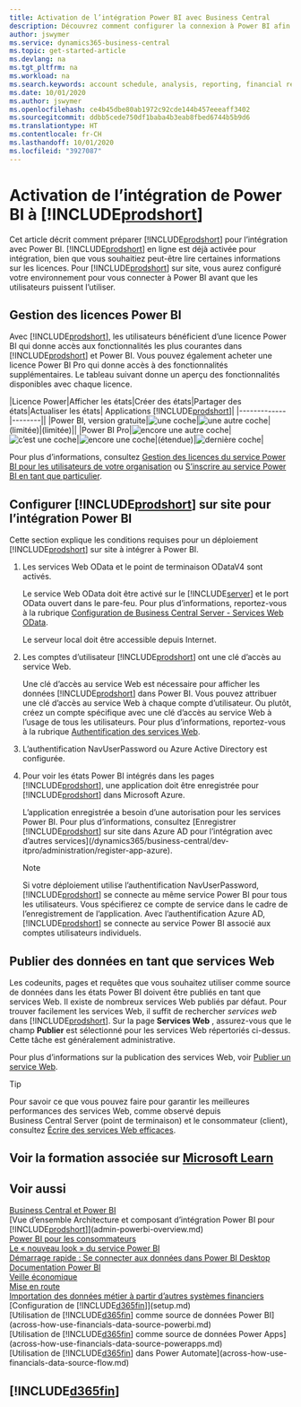```yaml
---
title: Activation de l’intégration Power BI avec Business Central
description: Découvrez comment configurer la connexion à Power BI afin d’obtenir des informations, des informations décisionnelles et des indicateurs de performance clés à partir de vos données Business Central avec les applications Business Central pour Power BI.
author: jswymer
ms.service: dynamics365-business-central
ms.topic: get-started-article
ms.devlang: na
ms.tgt_pltfrm: na
ms.workload: na
ms.search.keywords: account schedule, analysis, reporting, financial report, business intelligence, KPI
ms.date: 10/01/2020
ms.author: jswymer
ms.openlocfilehash: ce4b45dbe80ab1972c92cde144b457eeeaff3402
ms.sourcegitcommit: ddbb5cede750df1baba4b3eab8fbed6744b5b9d6
ms.translationtype: HT
ms.contentlocale: fr-CH
ms.lasthandoff: 10/01/2020
ms.locfileid: "3927087"
---
```

# <a name="enabling-power-bi-integration-with-prodshort"></a>Activation de l’intégration de Power BI à [!INCLUDE[prodshort](includes/prodshort.md)]

Cet article décrit comment préparer [!INCLUDE[prodshort](includes/prodshort.md)] pour l’intégration avec Power BI. [!INCLUDE[prodshort](includes/prodshort.md)] en ligne est déjà activée pour intégration, bien que vous souhaitiez peut-être lire certaines informations sur les licences. Pour [!INCLUDE[prodshort](includes/prodshort.md)] sur site, vous aurez configuré votre environnement pour vous connecter à Power BI avant que les utilisateurs puissent l’utiliser.

## <a name="power-bi-licensing"></a><a name="license"></a>Gestion des licences Power BI

Avec [!INCLUDE[prodshort](includes/prodshort.md)], les utilisateurs bénéficient d’une licence Power BI qui donne accès aux fonctionnalités les plus courantes dans [!INCLUDE[prodshort](includes/prodshort.md)] et Power BI. Vous pouvez également acheter une licence Power BI Pro qui donne accès à des fonctionnalités supplémentaires. Le tableau suivant donne un aperçu des fonctionnalités disponibles avec chaque licence.

|Licence Power|Afficher les états|Créer des états|Partager des états|Actualiser les états| Applications [!INCLUDE[prodshort](includes/prodshort.md)]|
|-------------|--------||
|Power BI, version gratuite|![une coche](media/check.png)|![une autre coche](media/check.png)|(limitée)|(limitée)||
|Power BI Pro|![encore une autre coche](media/check.png)|![c’est une coche](media/check.png)|![encore une coche](media/check.png)|(étendue)|![dernière coche](media/check.png)|

Pour plus d’informations, consultez [Gestion des licences du service Power BI pour les utilisateurs de votre organisation](/power-bi/admin/service-admin-licensing-organization) ou [S’inscrire au service Power BI en tant que particulier](/power-bi/fundamentals/service-self-service-signup-for-power-bi).

## <a name="set-up-prodshort-on-premises-for-power-bi-integration"></a><a name="setup"></a>Configurer [!INCLUDE[prodshort](includes/prodshort.md)] sur site pour l’intégration Power BI

Cette section explique les conditions requises pour un déploiement [!INCLUDE[prodshort](includes/prodshort.md)] sur site à intégrer à Power BI.

1. Les services Web OData et le point de terminaison ODataV4 sont activés.

    Le service Web OData doit être activé sur le [!INCLUDE[server](includes/server.md)] et le port OData ouvert dans le pare-feu. Pour plus d’informations, reportez-vous à la rubrique [Configuration de Business Central Server - Services Web OData](/dynamics365/business-central/dev-itpro/administration/configure-server-instance#ODataServices).
    
    Le serveur local doit être accessible depuis Internet.

2. Les comptes d’utilisateur [!INCLUDE[prodshort](includes/prodshort.md)] ont une clé d’accès au service Web.

    Une clé d’accès au service Web est nécessaire pour afficher les données [!INCLUDE[prodshort](includes/prodshort.md)] dans Power BI. Vous pouvez attribuer une clé d’accès au service Web à chaque compte d’utilisateur. Ou plutôt, créez un compte spécifique avec une clé d’accès au service Web à l’usage de tous les utilisateurs. Pour plus d’informations, reportez-vous à la rubrique [Authentification des services Web](/dynamics365/business-central/dev-itpro/webservices/web-services-authentication#generate-a-web-service-access-key).

3. L’authentification NavUserPassword ou Azure Active Directory est configurée.

4. Pour voir les états Power BI intégrés dans les pages [!INCLUDE[prodshort](includes/prodshort.md)], une application doit être enregistrée pour [!INCLUDE[prodshort](includes/prodshort.md)] dans Microsoft Azure.

    L’application enregistrée a besoin d’une autorisation pour les services Power BI. Pour plus d’informations, consultez [Enregistrer [!INCLUDE[prodshort](includes/prodshort.md)] sur site dans Azure AD pour l’intégration avec d’autres services](/dynamics365/business-central/dev-itpro/administration/register-app-azure).

    > [!NOTE]
    > Si votre déploiement utilise l’authentification NavUserPassword, [!INCLUDE[prodshort](includes/prodshort.md)] se connecte au même service Power BI pour tous les utilisateurs. Vous spécifierez ce compte de service dans le cadre de l’enregistrement de l’application. Avec l’authentification Azure AD, [!INCLUDE[prodshort](includes/prodshort.md)] se connecte au service Power BI associé aux comptes utilisateurs individuels.

    <!-- Windows authentication can also be used but you can't get data from BC in Power BI -->

## <a name="publish-data-as-web-services"></a>Publier des données en tant que services Web

Les codeunits, pages et requêtes que vous souhaitez utiliser comme source de données dans les états Power BI doivent être publiés en tant que services Web. Il existe de nombreux services Web publiés par défaut. Pour trouver facilement les services Web, il suffit de rechercher *services web* dans [!INCLUDE[prodshort](includes/prodshort.md)]. Sur la page **Services Web** , assurez-vous que le champ **Publier** est sélectionné pour les services Web répertoriés ci-dessus. Cette tâche est généralement administrative.

Pour plus d’informations sur la publication des services Web, voir [Publier un service Web](across-how-publish-web-service.md).

> [!TIP]
> Pour savoir ce que vous pouvez faire pour garantir les meilleures performances des services Web, comme observé depuis Business Central Server (point de terminaison) et le consommateur (client), consultez [Écrire des services Web efficaces](/dynamics365/business-central/dev-itpro/performance/performance-developer#writing-efficient-web-services).




## <a name="see-related-training-at-microsoft-learn"></a>Voir la formation associée sur [Microsoft Learn](/learn/modules/Configure-powerbi-excel-dynamics-365-business-central/index)

## <a name="see-also"></a>Voir aussi

[Business Central et Power BI](admin-powerbi.md)  
[Vue d’ensemble Architecture et composant d’intégration Power BI pour [!INCLUDE[prodshort](includes/prodshort.md)]](admin-powerbi-overview.md)  
[Power BI pour les consommateurs](/power-bi/consumer/end-user-consumer)  
[Le « nouveau look » du service Power BI](/power-bi/service-new-look)  
[Démarrage rapide : Se connecter aux données dans Power BI Desktop](/power-bi/desktop-quickstart-connect-to-data)  
[Documentation Power BI](/power-bi/)  
[Veille économique](bi.md)  
[Mise en route](product-get-started.md)  
[Importation des données métier à partir d’autres systèmes financiers](across-import-data-configuration-packages.md)  
[Configuration de [!INCLUDE[d365fin](includes/d365fin_md.md)]](setup.md)  
[Utilisation de [!INCLUDE[d365fin](includes/d365fin_md.md)] comme source de données Power BI](across-how-use-financials-data-source-powerbi.md)  
[Utilisation de [!INCLUDE[d365fin](includes/d365fin_md.md)] comme source de données Power Apps](across-how-use-financials-data-source-powerapps.md)  
[Utilisation de [!INCLUDE[d365fin](includes/d365fin_md.md)] dans Power Automate](across-how-use-financials-data-source-flow.md)  

## [!INCLUDE[d365fin](includes/free_trial_md.md)]  
